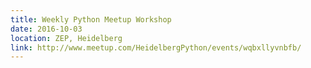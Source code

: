 ```yaml
---
title: Weekly Python Meetup Workshop
date: 2016-10-03
location: ZEP, Heidelberg
link: http://www.meetup.com/HeidelbergPython/events/wqbxllyvnbfb/
---
```

